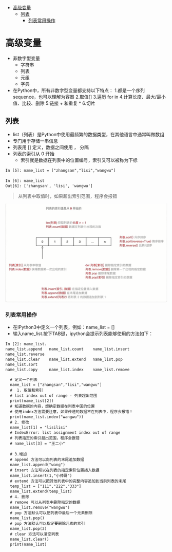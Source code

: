 <!-- TOC depthFrom:1 depthTo:6 withLinks:1 updateOnSave:1 orderedList:0 -->

- [高级变量](#高级变量)
	- [列表](#列表)
		- [列表常用操作](#列表常用操作)

<!-- /TOC -->
# 高级变量
+ 非数字型变量
  - 字符串
  - 列表
  - 元组
  - 字典
+ 在Python中，所有非数字型变量都支持以下特点：
1.都是一个序列sequence，也可以理解为容器
2.取值[]
3.遍历 for in
4.计算长度、最大/最小值、比较、删除
5.链接 + 和重复 *
6.切片

## 列表
+ list（列表）是Python中使用最频繁的数据类型，在其他语言中通常叫做数组
+ 专门用于存储一串信息
+ 列表用 [] 定义，数据之间使用 ， 分隔
+ 列表的索引从 0 开始
  - 索引就是数据在列表中的位置编号，索引又可以被称为下标

```shell
In [5]: name_list = ["zhangsan","lisi","wangwu"]

In [6]: name_list
Out[6]: ['zhangsan', 'lisi', 'wangwu']
```

> 从列表中取值时，如果超出索引范围，程序会报错

![list](image/list.png)

### 列表常用操作
+ 在IPython3中定义一个列表，例如：name_list = []
+ 输入name_list.按下TAB键，ipython会提示列表能够使用的方法如下：

```shell
In [2]: name_list.
name_list.append   name_list.count    name_list.insert   name_list.reverse
name_list.clear    name_list.extend   name_list.pop      name_list.sort
name_list.copy     name_list.index    name_list.remove
```

```shell
  # 定义一个列表
  name_list = ["zhangsan","lisi","wangwu"]
  #  1. 取值和索引
  # list index out of range - 列表超出范围
  print(name_list[2])
  # 知道数据的内容，想确定数据在列表中国的位置
  # 使用index方法需要注意，如果传递的数据不在列表中，程序会报错！
  print(name_list.index("wangwu"))
  # 2. 修改
  name_list[1] = "lisilisi"
  # IndexError: list assignment index out of range
  # 列表指定的索引超出范围，程序会报错
  # name_list[3] = "王二小"

  # 3.增加
  # append 方法可以向列表的末尾追加数据
  name_list.append("wang")
  # insert 方法可以在列表的指定索引位置插入数据
  name_list.insert(1,"小帅哥")
  # extend 方法可以把其他列表中的完整内容追加到当前列表的末尾
  temp_list = ["111","222","333"]
  name_list.extend(temp_list)
  # 4. 删除
  # remove 可以从列表中删除指定的数据
  name_list.remove("wangwu")
  # pop 方法默认可以把列表中最后一个元素删除
  name_list.pop()
  # pop 方法默认可以指定要删除元素的索引
  name_list.pop(3)
  # clear 方法可以清空列表
  name_list.clear()
  print(name_list)
```
